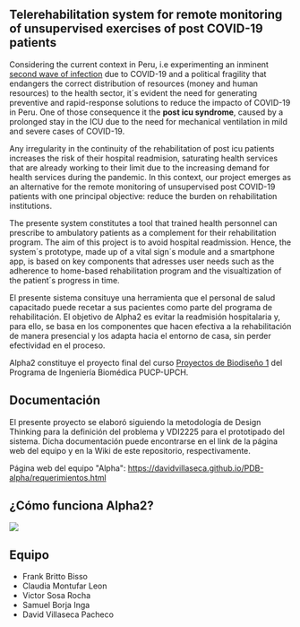 

## Telerehabilitation system for remote monitoring of unsupervised exercises of post COVID-19 patients



Considering the current context in Peru, i.e experimenting an inminent [second wave of infection](https://opencovid-peru.com/) due to COVID-19 and a political fragility that endangers the correct distribution of resources (money and human resources) to the health sector, it´s evident the need for generating preventive and rapid-response solutions to reduce the impacto of COVID-19 in Peru. One of those consequence it the **post icu syndrome**, caused by a prolonged stay in the ICU due to the need for mechanical ventilation in mild and severe cases of COVID-19.

Any irregularity in the continuity of the rehabilitation of post icu patients increases the risk of their hospital readmision, saturating health services that are already working to their limit due to the increasing demand for health services during the pandemic. In this context, our project emerges as an alternative for the remote monitoring of unsupervised post COVID-19 patients with one principal objective: reduce the burden on rehabilitation institutions.

The presente system constitutes a tool that trained health personnel can prescribe to ambulatory patients as a complement for their rehabilitation program. The aim of this project is to avoid hospital readmission. Hence, the system´s prototype, made up of a vital sign´s module and a smartphone app, is based on key components that adresses user needs such as the adherence to home-based rehabilitation program and the visualtization of the patient´s progress in time.

El presente sistema consituye una herramienta que el personal de salud capacitado puede recetar a sus pacientes como parte del programa de rehabilitación. El objetivo de Alpha2 es evitar la readmisión hospitalaria y, para ello, se basa en los componentes que hacen efectiva a la rehabilitación de manera presencial y los adapta hacia el entorno de casa, sin perder efectividad en el proceso.

Alpha2 constituye el proyecto final del curso [Proyectos de Biodiseño 1](https://biodesign-project-1.github.io/) del Programa de Ingeniería Biomédica PUCP-UPCH.

## Documentación

El presente proyecto se elaboró siguiendo la metodología de Design Thinking para la definición del problema y VDI2225 para el prototipado del sistema. Dicha documentación puede encontrarse en el link de la página web del equipo y en la Wiki de este repositorio, respectivamente.

Página web del equipo "Alpha": https://davidvillaseca.github.io/PDB-alpha/requerimientos.html

## ¿Cómo funciona Alpha2?

[![](http://img.youtube.com/vi/D554pFJmOYA/0.jpg)](http://www.youtube.com/watch?v=D554pFJmOYA "")

## Equipo

* Frank Britto Bisso
* Claudia Montufar Leon
* Victor Sosa Rocha
* Samuel Borja Inga
* David Villaseca Pacheco

